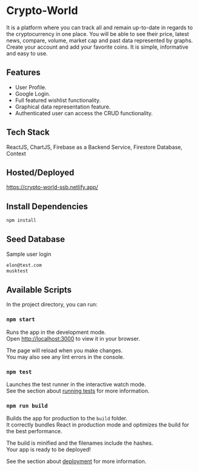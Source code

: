 # Crypto-World

It is a platform where you can track all and remain up-to-date in regards to the cryptocurrency in one place. You will be able to see their price, latest news, compare, volume, market cap and past data represented by graphs. Create your account and add your favorite coins. It is simple, informative and easy to use.


## Features

- User Profile.
- Google Login.
- Full featured wishlist functionality.
- Graphical data representation feature.
- Authenticated user can access the CRUD functionality. 


## Tech Stack

ReactJS, ChartJS, Firebase as a Backend Service, Firestore Database, Context 

## Hosted/Deployed

https://crypto-world-ssb.netlify.app/


## Install Dependencies


```bash
npm install
```

## Seed Database

Sample user login
```bash
elon@test.com
musktest
```

## Available Scripts

In the project directory, you can run:

### `npm start`

Runs the app in the development mode.\
Open [http://localhost:3000](http://localhost:3000) to view it in your browser.

The page will reload when you make changes.\
You may also see any lint errors in the console.

### `npm test`

Launches the test runner in the interactive watch mode.\
See the section about [running tests](https://facebook.github.io/create-react-app/docs/running-tests) for more information.

### `npm run build`

Builds the app for production to the `build` folder.\
It correctly bundles React in production mode and optimizes the build for the best performance.

The build is minified and the filenames include the hashes.\
Your app is ready to be deployed!

See the section about [deployment](https://facebook.github.io/create-react-app/docs/deployment) for more information.
